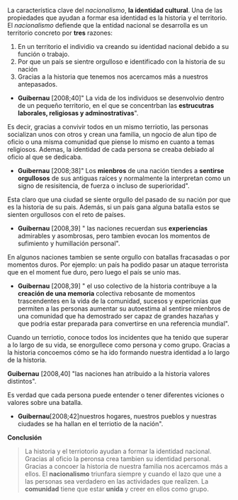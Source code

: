 La característica  clave del _nacionalismo_, **la identidad cultural**. Una de las propiedades que ayudan a formar esa identidad es la historia y el territorio.
El _nacionalismo_ defiende que la entidad nacional se desarrolla es un territorio concreto por **tres** razones:
1. En un territorio el individio va creando su identidad nacional debido a su función o trabajo.
2. Por que un país se sientre orgulloso e identificado con la historia de su nación
3. Gracias a la historia que tenemos nos acercamos más a nuestros antepasados.

- **Guibernau** [2008;40]" La vida de los individuos se desenvolvio dentro de un pequeño territorio, en el que se concentrban las **estrucutras laborales, religiosas y adminostrativas**". 

Es decir, gracias a convivir todos en un mismo terriotio, las personas socializan unos con otros y crean una familia, un ngocio de alun tipo de oficio o una misma comunidad que piense lo mismo en cuanto a temas religiosos. Ademas, la identidad de cada persona se creaba debiado al oficio al que se dedicaba.

- **Guibernau** [2008;38]" Los **mienbros** de una nación tiendes a **sentirse orgullosos** de sus antiguas raíces y normalmente la interpretan como un signo de resisitencia, de fuerza o incluso de superioridad".

Esta claro que una ciudad se siente orgullo del pasado de su nación por que es la historia de su pais. Además, si un país gana alguna batalla estos se sienten orgullosos con el reto de países. 

- **Guibernau** [2008,39] " las naciones recuerdan sus **experiencias** admirables y asombrosas, pero tambien evocan los momentos de sufimiento y humillación personal". 

En algunos naciones  tambien se sente  orgullo con batallas fracasadas o por momentos duros. Por ejemplo: un país ha podido pasar un ataque terrorista que en el moment fue duro, pero luego el país se unio mas. 

- **Guibernau** [2008,39] " el uso colectivo de la historia contribuye a la **creación de una memoria** colectiva rebosante de momentos trascendentes en la vida de la comunidad, sucesos y expericnias que permiten a las personas aumentar su autoestima al sentirse mienbros de una comunidad que ha demostrado ser capaz de grandes hazañas y que podria estar preparada para convertirse en una referencia mundial". 

Cuando un terriotio, conoce todos los incidentes que ha tenido que superar a lo largo de su vida, se enorgullece como persona y como grupo. Gracias a la historia concoemos cómo se ha ido formando nuestra identidad a lo largo de la historia.

**Guibernau** [2008,40] "las naciones han atribuido a la historia valores distintos". 

Es verdad que cada persona puede entender o tener diferentes viciones o valores sobre una batalla. 

- **Guibernau**[2008;42]nuestros hogares, nuestros pueblos y nuestras ciudades se ha hallan en el terriotio de la nación". 

**Conclusión**
> La historia y el terriotorio ayudan a formar la identidad nacional. 
> Gracias al oficio la peronsa crea tambien su identidad personal.
> Gracias a concoer la historia de nuestra familia nos acercamos más a ellos. 
El **nacionalismo** triunfara siempre y cuando el lazo que une a las personas sea verdadero en las actividades que realizen. 
La **comunidad** tiene que estar **unida** y creer en ellos como grupo. 

